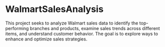 # WalmartSalesAnalysis
This project seeks to analyze Walmart sales data to identify the top-performing branches and products, examine sales trends across different items, and understand customer behavior. The goal is to explore ways to enhance and optimize sales strategies.
